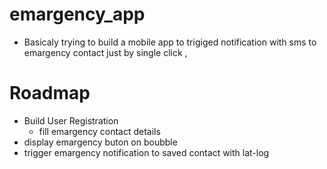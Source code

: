 # emargency_app
- Basicaly trying to build a mobile app to trigiged notification with sms to emargency contact just by single click ,
# Roadmap
- Build User Registration
  - fill emargency contact details
- display emargency buton on boubble 
 - trigger emargency notification to saved contact with lat-log



